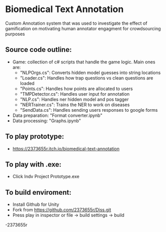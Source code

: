 # Biomedical Text Annotation

Custom Annotation system that was used to investigate the effect of gamification on motivating human annotator engagment for crowdsourcing purposes

## Source code outline:
* Game: collection of c# scripts that handle the game logic. Main ones are:
   * "NLPOrgs.cs": Converts hidden model guesses into string locations
   * "Loader.cs": Handles how trap questions vs clean questions are loaded
   * "Points.cs": Handles how points are allocated to users 
   * "TMPDetector.cs": Handles user input for annotation
   * "NLP.cs": Handles ner hidden model and pos tagger
   * "NERTrainer.cs": Trains the NER to work on diseases
   * "SendData.cs": Handles sending users responses to google forms
* Data preparation: "Format converter.ipynb"
* Data processing: "Graphs.ipynb"

## To play prototype:
  * https://2373655r.itch.io/biomedical-text-annotation
 
## To play with .exe:
  * Click Indv Project Prototype.exe
 
## To build enviroment:
  * Install Github for Unity
  * Fork from https://github.com/2373655r/Diss.git
  * Press play in inspector or file -> build settings -> build


-2373655r
